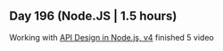 ## Day 196 (Node.JS | 1.5 hours)


Working with [API Design in Node.js, v4](https://frontendmasters.com/courses/api-design-nodejs-v4/)
finished 5 video
